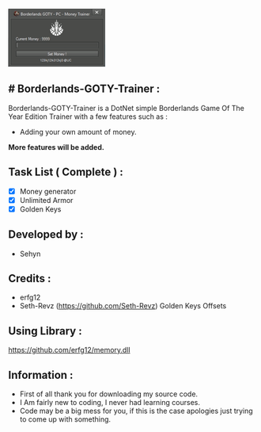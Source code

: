 

![](BorderlandsGOTY_Money/Images/FormPicture.png)



## # Borderlands-GOTY-Trainer :
Borderlands-GOTY-Trainer is a DotNet simple Borderlands Game Of The Year Edition Trainer with a few features such as :
* Adding your own amount of money.

**More features will be added.**

## Task List ( Complete ) :

- [x] Money generator
- [x] Unlimited Armor
- [x] Golden Keys 

## Developed by :
* Sehyn

## Credits : 
* erfg12
* Seth-Revz (https://github.com/Seth-Revz) Golden Keys Offsets
## Using Library :
https://github.com/erfg12/memory.dll

## Information :
* First of all thank you for downloading my source code.
* I Am fairly new to coding, I never had learning courses.
* Code may be a big mess for you, if this is the case apologies just trying to come up with something.
